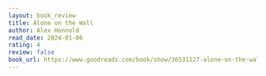 ```yaml
---
layout: book_review
title: Alone on the Wall
author: Alex Honnold
read_date: 2024-01-06
rating: 4
review: false
book_url: https://www.goodreads.com/book/show/36531127-alone-on-the-wall
---
```


